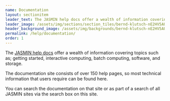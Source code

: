 ```yaml
---
name: Documentation
layout: sectionitem
leader_text: The JASMIN help docs offer a wealth of information covering topics such as; getting started, interactive computing, batch computing, software,...
leader_image: /assets/img/sections/section_tiles/bernd-klutsch-nE2HV5AUXFo-unsplas.a944b47e.fill-1000x500.jpg
header_background_image: /assets/img/backgrounds/bernd-klutsch-nE2HV5AUXFo-unspla.a944b47e.fill-2000x1000.jpg
permalink: /help/documentation/
order: 1
---
```


The [JASMIN help docs](https://help.jasmin.ac.uk) offer a wealth of information covering topics such as; getting started, interactive computing, batch computing, software, and storage.

The documentation site consists of over 150 help pages, so most technical information that users require can be found here.

You can search the documentation on that site or as part of a search of all JASMIN sites via the search box on this site. 